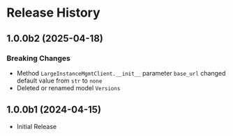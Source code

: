 # Release History

## 1.0.0b2 (2025-04-18)

### Breaking Changes

  - Method `LargeInstanceMgmtClient.__init__` parameter `base_url` changed default value from `str` to `none`
  - Deleted or renamed model `Versions`

## 1.0.0b1 (2024-04-15)

* Initial Release
